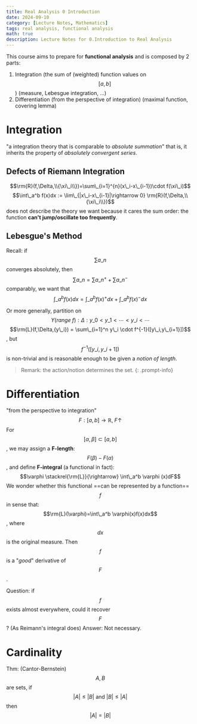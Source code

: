 ```yaml
---
title: Real Analysis 0 Introduction
date: 2024-09-10
category: [Lecture Notes, Mathematics]
tags: real analysis, functional analysis
math: true
description: Lecture Notes for 0.Introduction to Real Analysis
---
```

This course aims to prepare for **functional analysis** and is composed by 2 parts:
1. Integration (the sum of (weighted) function values on $$[a,b]$$) (measure, Lebesgue integration, ...)
2. Differentiation (from the perspective of integration) (maximal function, covering lemma)
# Integration
"a integration theory that is comparable to *absolute summation*"
that is, it inherits the property of *absolutely convergent series*.
## Defects of Riemann Integration
$$\rm{R}(f,\Delta,\\{\xi\_i\\})=\sum\_{i=1}^{n}(x\_i-x\_{i-1})\cdot f(\xi\_i)$$
$$\int\_a^b f(x)dx := \lim\_{|x\_i-x\_{i-1}|\rightarrow 0} \rm{R}(f,\Delta,\\{\xi\_i\\})$$ does not describe the theory we want because it cares the sum order: the function **can't jump/oscillate too frequently**.
## Lebesgue's Method
Recall: if $$\sum a\_n$$ converges absolutely, then $$\sum a\_n = \sum a\_n^+ + \sum a\_n^-$$
comparably, we want that $$\int\_a^b f(x)dx = \int\_a^b f(x)^+dx + \int\_a^b f(x)^-dx$$

Or more generally, partition on $$Y(range\; f): \Delta:y\_0<y\_1<\cdots<y\_i<\cdots$$
$$\rm{L}(f,\Delta,{y\_i}) = \sum\_{i=1}^n y\_i \cdot f^{-1}([y\_i,y\_{i+1}])$$, but $$f^{-1}([y\_i,y\_{i+1}])$$ is non-trivial and is reasonable enough to be given a *notion of length*.
> Remark: the action/notion determines the set.
{: .prompt-info}
# Differentiation
"from the perspective to integration"
$$F:[a,b]\rightarrow\mathbb{R},\; F\uparrow$$
For $$[\alpha,\beta] \subset [a,b]$$, we may assign a **F-length**: $$F(\beta) - F(\alpha)$$, and define **F-integral** (a functional in fact): $$\varphi \stackrel{\rm{L}}{\rightarrow} \int\_a^b \varphi (x)dF$$
We wonder whether this functional ==can be represented by a function== $$f$$ in sense that: $$\rm{L}(\varphi)=\int\_a^b \varphi(x)f(x)dx$$, where $$dx$$ is the original measure.
Then $$f$$ is a "*good*" derivative of $$F$$.

Question: if $$f$$ exists almost everywhere, could it recover $$F$$? (As Reimann's integral does)
Answer: Not necessary.

# Cardinality

Thm: (Cantor-Bernstein) $$A,B$$ are sets, if $$|A|\leq |B| \text{ and } |B|\leq|A|$$ then $$|A|=|B|$$
